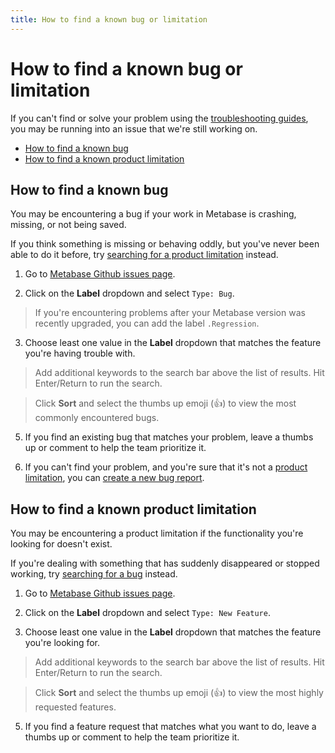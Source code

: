 ```yaml
---
title: How to find a known bug or limitation
---
```


# How to find a known bug or limitation

If you can't find or solve your problem using the [troubleshooting guides](./index.html), you may be running into an issue that we're still working on.

- [How to find a known bug](#how-to-find-a-known-bug) 
- [How to find a known product limitation](#how-to-find-a-known-product-limitation)

## How to find a known bug

You may be encountering a bug if your work in Metabase is crashing, missing, or not being saved.

If you think something is missing or behaving oddly, but you've never been able to do it before, try [searching for a product limitation](#how-to-find-a-known-product-limitation) instead.

1. Go to [Metabase Github issues page](https://github.com/metabase/metabase/issues).

2. Click on the **Label** dropdown and select `Type: Bug`.

> If you're encountering problems after your Metabase version was recently upgraded, you can add the label `.Regression`.

3. Choose least one value in the **Label** dropdown that matches the feature you're having trouble with.

> Add additional keywords to the search bar above the list of results. Hit Enter/Return to run the search.

> Click **Sort** and select the thumbs up emoji (👍) to view the most commonly encountered bugs.

5. If you find an existing bug that matches your problem, leave a thumbs up or comment to help the team prioritize it.

6. If you can't find your problem, and you're sure that it's not a [product limitation](#how-to-find-a-known-product-limitation), you can [create a new bug report](./bugs.html).

## How to find a known product limitation

You may be encountering a product limitation if the functionality you're looking for doesn't exist.

If you're dealing with something that has suddenly disappeared or stopped working, try [searching for a bug](#how-to-find-a-known-bug) instead.

1. Go to [Metabase Github issues page](https://github.com/metabase/metabase/issues).

2. Click on the **Label** dropdown and select `Type: New Feature`.

3. Choose least one value in the **Label** dropdown that matches the feature you're looking for.

> Add additional keywords to the search bar above the list of results. Hit Enter/Return to run the search.

> Click **Sort** and select the thumbs up emoji (👍) to view the most highly requested features.

5. If you find a feature request that matches what you want to do, leave a thumbs up or comment to help the team prioritize it.







